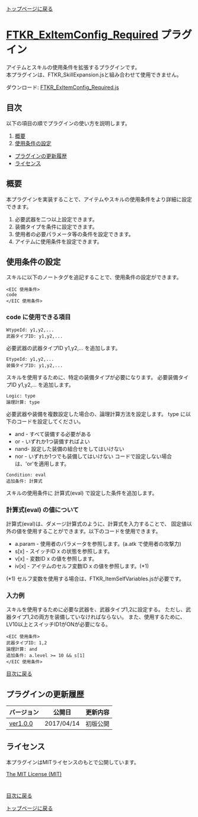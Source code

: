 [トップページに戻る](README.md)

# [FTKR_ExItemConfig_Required](FTKR_ExItemConfig_Required.js) プラグイン

アイテムとスキルの使用条件を拡張するプラグインです。<br>
本プラグインは、FTKR_SkillExpansion.jsと組み合わせて使用できません。

ダウンロード: [FTKR_ExItemConfig_Required.js](https://raw.githubusercontent.com/futokoro/RPGMaker/master/FTKR_ExItemConfig_Required.js)

## 目次

以下の項目の順でプラグインの使い方を説明します。
1. [概要](#概要)
2. [使用条件の設定](#使用条件の設定)
* [プラグインの更新履歴](#プラグインの更新履歴)
* [ライセンス](#ライセンス)

## 概要

本プラグインを実装することで、アイテムやスキルの使用条件をより詳細に設定できます。

1. 必要武器を二つ以上設定できます。
2. 装備タイプを条件に設定できます。
3. 使用者の必要パラメータ等の条件を設定できます。
4. アイテムに使用条件を設定できます。

## 使用条件の設定

スキルに以下のノートタグを追記することで、使用条件の設定ができます。
```
<EIC 使用条件>
code
</EIC 使用条件>
```

### code に使用できる項目
```
WtypeId: y1,y2,...
武器タイプID: y1,y2,...
```
必要武器の武器タイプID y1,y2,... を追加します。

```
EtypeId: y1,y2,...
装備タイプID: y1,y2,...
```
スキルを使用するために、特定の装備タイプが必要になります。
必要装備タイプID y1,y2,... を追加します。

```
Logic: type
論理計算: type
```
必要武器や装備を複数設定した場合の、論理計算方法を設定します。
type に以下のコードを設定してください。
* and - すべて装備する必要がある
* or  - いずれか1つ装備すればよい
* nand- 設定した装備の組合せをしてはいけない
* nor - いずれか1つでも装備してはいけない
コードで設定しない場合は、'or'を適用します。

```
Condition: eval
追加条件: 計算式
```
スキルの使用条件に 計算式(eval) で設定した条件を追加します。

### 計算式(eval) の値について
計算式(eval)は、ダメージ計算式のように、計算式を入力することで、
固定値以外の値を使用することができます。以下のコードを使用できます。
* a.param - 使用者のパラメータを参照します。(a.atk で使用者の攻撃力)
* s[x]    - スイッチID x の状態を参照します。
* v[x]    - 変数ID x の値を参照します。
* iv[x]   - アイテムのセルフ変数ID x の値を参照します。(*1)

(*1) セルフ変数を使用する場合は、FTKR_ItemSelfVariables.jsが必要です。

### 入力例
スキルを使用するために必要な武器を、武器タイプ1,2に設定する。
ただし、武器タイプ1,2の両方を装備していなければならない。
また、使用するために、LV10以上とスイッチID1がONが必要になる。
```
<EIC 使用条件>
武器タイプID: 1,2
論理計算: and
追加条件: a.level >= 10 && s[1]
</EIC 使用条件>
```

[目次に戻る](#目次)

## プラグインの更新履歴

| バージョン | 公開日 | 更新内容 |
| --- | --- | --- |
| [ver1.0.0](FTKR_ExItemConfig_Required.js) | 2017/04/14 | 初版公開 |

## ライセンス

本プラグインはMITライセンスのもとで公開しています。

[The MIT License (MIT)](https://opensource.org/licenses/mit-license.php)

#
[目次に戻る](#目次)

[トップページに戻る](README.md)